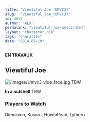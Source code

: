 ```yaml
---
title: "Viewtiful Joe (UMVC3)"
slug:  "Viewtiful_Joe_(UMVC3)"
id: 3013
author: "ALX"
permalink: "viewtiful-joe-umvc3.html"
layout: "character.njk"
tags: "character"
date: "2014-05-10"
---
```


**EN TRAVAUX**

## Viewtiful Joe

![](/images/Umvc3_vjoe_face.jpg "/images/Umvc3_vjoe_face.jpg") TBW

**In a nutshell** TBW

### Players to Watch

Dieminion, Kusoru, HowtoRead, Lythero

